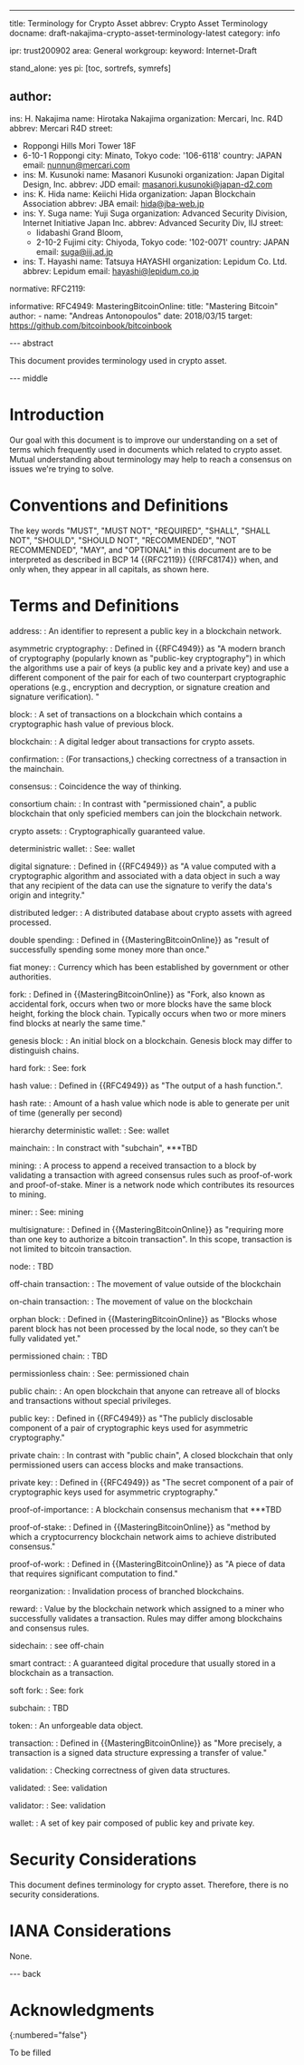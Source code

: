 ---
title: Terminology for Crypto Asset
abbrev: Crypto Asset Terminology
docname: draft-nakajima-crypto-asset-terminology-latest
category: info

ipr: trust200902
area: General
workgroup:
keyword: Internet-Draft

stand_alone: yes
pi: [toc, sortrefs, symrefs]

author:
-
   ins: H. Nakajima
   name: Hirotaka Nakajima
   organization: Mercari, Inc. R4D
   abbrev: Mercari R4D
   street:
   - Roppongi Hills Mori Tower 18F
   - 6-10-1 Roppongi
   city: Minato, Tokyo
   code: '106-6118'
   country: JAPAN
   email: nunnun@mercari.com
-
   ins: M. Kusunoki
   name: Masanori Kusunoki
   organization: Japan Digital Design, Inc.
   abbrev: JDD
   email: masanori.kusunoki@japan-d2.com
-
   ins: K. Hida
   name: Keiichi Hida
   organization: Japan Blockchain Association
   abbrev: JBA
   email: hida@jba-web.jp
-
  ins: Y. Suga
  name: Yuji Suga
  organization: Advanced Security Division, Internet Initiative Japan Inc.
  abbrev: Advanced Security Div, IIJ
  street:
  - Iidabashi Grand Bloom,
  - 2-10-2 Fujimi
  city: Chiyoda, Tokyo
  code: '102-0071'
  country: JAPAN
  email: suga@iij.ad.jp
-
  ins: T. Hayashi
  name: Tatsuya HAYASHI
  organization: Lepidum Co. Ltd.
  abbrev: Lepidum
  email: hayashi@lepidum.co.jp

normative:
  RFC2119:

informative:
  RFC4949:
  MasteringBitcoinOnline:
    title: "Mastering Bitcoin"
    author:
    - name: "Andreas Antonopoulos"
    date: 2018/03/15
    target: https://github.com/bitcoinbook/bitcoinbook

--- abstract

This document provides terminology used in crypto asset.

--- middle

# Introduction

Our goal with this document is to improve our understanding on a set of terms which frequently used in documents which related to crypto asset.
Mutual understanding about terminology may help to reach a consensus on issues we're trying to solve.

# Conventions and Definitions

The key words "MUST", "MUST NOT", "REQUIRED", "SHALL", "SHALL NOT", "SHOULD",
"SHOULD NOT", "RECOMMENDED", "NOT RECOMMENDED", "MAY", and "OPTIONAL" in this
document are to be interpreted as described in BCP 14 {{RFC2119}} {{!RFC8174}}
when, and only when, they appear in all capitals, as shown here.

# Terms and Definitions

address:
: An identifier to represent a public key in a blockchain network.

asymmetric cryptography:
: Defined in {{RFC4949}} as "A modern branch of cryptography (popularly known as
  "public-key cryptography") in which the algorithms use a pair of keys (a
    public key and a private key) and use a different component of the pair
    for each of two counterpart cryptographic operations
    (e.g., encryption and decryption, or signature creation and signature verification). "

block:
: A set of transactions on a blockchain which contains a cryptographic hash value of previous block.

blockchain:
: A digital ledger about transactions for crypto assets.
<!-- : One of a method of distributed ledgers which confirms  -->

confirmation:
: (For transactions,) checking correctness of a transaction in the mainchain.

consensus:
: Coincidence the way of thinking.

consortium chain:
: In contrast with "permissioned chain", a public blockchain that only speficied members can join the blockchain network.
<!-- 加入のために登録を必要とする -->

crypto assets:
: Cryptographically guaranteed value.

deterministric wallet:
: See: wallet

digital signature:
: Defined in {{RFC4949}} as "A value computed with a cryptographic algorithm and
associated with a data object in such a way that any recipient of
the data can use the signature to verify the data's origin and
integrity."

distributed ledger:
: A distributed database about crypto assets with agreed processed.
<!-- ある方法でコンセンサスを得たバリューの分散データベース -->

double spending:
: Defined in {{MasteringBitcoinOnline}} as "result of successfully spending some money more than once."

fiat money:
: Currency which has been established by government or other authorities.

fork:
: Defined in {{MasteringBitcoinOnline}} as "Fork, also known as accidental fork, occurs when two or more blocks have the same block height, forking the block chain. Typically occurs when two or more miners find blocks at nearly the same time."
<!-- NEED MODIFICATIONS for explanation of hard fork -->

genesis block:
: An initial block on a blockchain. Genesis block may differ to distinguish chains.

hard fork:
: See: fork

hash value:
: Defined in {{RFC4949}} as "The output of a hash function.".

hash rate:
: Amount of a hash value which node is able to generate per unit of time (generally per second)

hierarchy deterministic wallet:
: See: wallet

mainchain:
: In constract with "subchain", ***TBD

mining:
: A process to append a received transaction to a block by validating a transaction with agreed consensus rules such as proof-of-work and proof-of-stake. Miner is a network node which contributes its resources to mining.

miner:
: See: mining

multisignature:
: Defined in {{MasteringBitcoinOnline}} as "requiring more than one key to authorize a bitcoin transaction". In this scope, transaction is not limited to bitcoin transaction.

node:
: TBD

off-chain transaction:
: The movement of value outside of the blockchain

on-chain transaction:
: The movement of value on the blockchain

orphan block:
: Defined in {{MasteringBitcoinOnline}} as "Blocks whose parent block has not been processed by the local node, so they can’t be fully validated yet."

permissioned chain:
: TBD
<!-- VERY SIMILLAR TERM? to consortium chain-->

permissionless chain:
: See: permissioned chain

public chain:
: An open blockchain that anyone can retreave all of blocks and transactions without special privileges.

public key:
: Defined in {{RFC4949}} as "The publicly disclosable component of a pair of
      cryptographic keys used for asymmetric cryptography."

private chain:
: In contrast with "public chain", A closed blockchain that only permissioned users can access blocks and make transactions.

private key:
: Defined in {{RFC4949}} as "The secret component of a pair of cryptographic keys used
      for asymmetric cryptography."

proof-of-importance:
: A blockchain consensus mechanism that ***TBD
<!-- https://nem.io/wp-content/themes/nem/files/NEM_techRef.pdf -->

proof-of-stake:
: Defined in {{MasteringBitcoinOnline}} as "method by which a cryptocurrency blockchain network aims to achieve distributed consensus."

proof-of-work:
: Defined in {{MasteringBitcoinOnline}} as "A piece of data that requires significant computation to find."

reorganization:
: Invalidation process of branched blockchains.

reward:
: Value by the blockchain network which assigned to a miner who successfully validates a transaction. Rules may differ among blockchains and consensus rules.

sidechain:
: see off-chain

smart contract:
: A guaranteed digital procedure that usually stored in a blockchain as a transaction.

soft fork:
: See: fork

subchain:
: TBD
<!-- difference? of "sidechain" -->

token:
: An unforgeable data object.

transaction:
: Defined in {{MasteringBitcoinOnline}} as "More precisely, a transaction is a signed data structure expressing a transfer of value."

validation:
: Checking correctness of given data structures.
<!-- NEED MORE EXPLANATIONS for validated/validator -->

validated:
: See: validation

validator:
: See: validation

wallet:
: A set of key pair composed of public key and private key.

# Security Considerations

This document defines terminology for crypto asset. Therefore, there is no security considerations.

# IANA Considerations

None.

--- back

# Acknowledgments
{:numbered="false"}

To be filled
